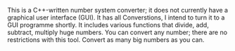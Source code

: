This is a C++-written number system converter; it does not currently have a graphical user interface (GUI). It has all Converstions, I intend to turn it to a GUI programme shortly.
It includes various functions that divide, add, subtract, multiply huge numbers.
You can convert any number; there are no restrictions with this tool. Convert as many big numbers as you can.

